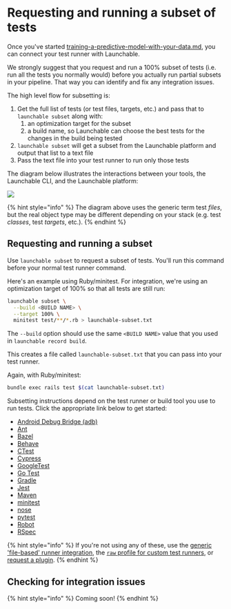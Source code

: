 # Requesting and running a subset of tests

Once you've started [training-a-predictive-model-with-your-data.md](../training-a-predictive-model-with-your-data.md "mention"), you can connect your test runner with Launchable.

We strongly suggest that you request and run a 100% subset of tests (i.e. run all the tests you normally would) before you actually run partial subsets in your pipeline. That way you can identify and fix any integration issues.

The high level flow for subsetting is:

1. Get the full list of tests (or test files, targets, etc.) and pass that to `launchable subset` along with:
   1. an optimization target for the subset
   2. a build name, so Launchable can choose the best tests for the changes in the build being tested
2. `launchable subset` will get a subset from the Launchable platform and output that list to a text file
3. Pass the text file into your test runner to run only those tests

The diagram below illustrates the interactions between your tools, the Launchable CLI, and the Launchable platform:

![](../../../../.gitbook/assets/subsetting-diagram.png)

{% hint style="info" %}
The diagram above uses the generic term test _files_, but the real object type may be different depending on your stack (e.g. test _classes_, test _targets_, etc.).
{% endhint %}

## Requesting and running a subset

Use `launchable subset` to request a subset of tests. You'll run this command before your normal test runner command.

Here's an example using Ruby/minitest. For integration, we're using an optimization target of 100% so that all tests are still run:

```bash
launchable subset \
  --build <BUILD NAME> \
  --target 100% \
  minitest test/**/*.rb > launchable-subset.txt
```

The `--build` option should use the same `<BUILD NAME>` value that you used in `launchable record build`.

This creates a file called `launchable-subset.txt` that you can pass into your test runner.

Again, with Ruby/minitest:

```bash
bundle exec rails test $(cat launchable-subset.txt)
```

Subsetting instructions depend on the test runner or build tool you use to run tests. Click the appropriate link below to get started:

* [Android Debug Bridge (adb)](../../../resources/integrations/adb.md#subsetting-your-test-runs)
* [Ant](../../../resources/integrations/ant.md#subsetting-your-test-runs)
* [Bazel](../../../resources/integrations/bazel.md#subsetting-your-test-runs)
* [Behave](../../../resources/integrations/behave.md#subsetting-your-test-runs)
* [CTest](../../../resources/integrations/ctest.md#subsetting-your-test-runs)
* [Cypress](../../../resources/integrations/cypress.md#subsetting-your-test-runs)
* [GoogleTest](../../../resources/integrations/googletest.md#subsetting-your-test-runs)
* [Go Test](../../../resources/integrations/go-test.md#subsetting-your-test-runs)
* [Gradle](../../../resources/integrations/gradle.md#subsetting-your-test-runs)
* [Jest](../../../actions/resources/supported-languages/jest.md#subsetting-your-test-runs)
* [Maven](../../../resources/integrations/maven.md#subsetting-your-test-runs)
* [minitest](../../../resources/integrations/minitest.md#subsetting-your-test-runs)
* [nose](../../../resources/integrations/nose.md#subsetting-your-test-runs)
* [pytest](../../../resources/integrations/pytest.md#subsetting-your-test-runs-pytest-plugin)
* [Robot](../../../resources/integrations/robot.md#subsetting-your-test-runs)
* [RSpec](../../../resources/integrations/rspec.md#subsetting-your-test-runs)

{% hint style="info" %}
If you're not using any of these, use the [generic 'file-based' runner integration](../../../resources/integrations/using-the-generic-file-based-runner-integration.md), the [`raw` profile for custom test runners](../../../resources/integrations/raw.md), or [request a plugin](mailto:support@launchableinc.com?subject=Request%20a%20plugin).
{% endhint %}

## Checking for integration issues

{% hint style="info" %}
Coming soon!
{% endhint %}

